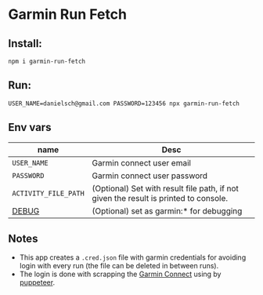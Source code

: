 # Garmin Run Fetch


## Install:
```
npm i garmin-run-fetch
```

## Run:
```
USER_NAME=danielsch@gmail.com PASSWORD=123456 npx garmin-run-fetch
```

## Env vars

| name | Desc |
| ------------- | ------------- |
| `USER_NAME`| Garmin connect user email |
| `PASSWORD` | Garmin connect user password |
| `ACTIVITY_FILE_PATH` | (Optional) Set with result file path, if not given the result is printed to console. |
| [DEBUG](https://github.com/visionmedia/debug#readme) | (Optional) set as garmin:* for debugging |

## Notes
* This app creates a `.cred.json` file with garmin credentials for avoiding login with every run (the file can be deleted in between runs).
* The login is done with scrapping the [Garmin Connect](https://connect.garmin.com/signin/) using by [puppeteer](https://developers.google.com/web/tools/puppeteer).